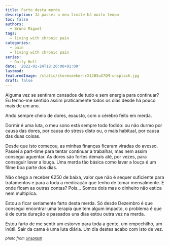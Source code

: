 ```yaml
---
title: Farto desta merda
description: Já passei o meu limite há muito tempo
toc: false
authors:
  - Bruno Miguel
tags:
  - living with chronic pain
categories:
  - pain
  - living with chronic pain
series:
  - Daily Hell
date: '2022-01-24T18:20:00+01:00'
lastmod:
featuredImage: /static/stormseeker-rX12B5uX7QM-unsplash.jpg
draft: false
---
```


Alguma vez se sentiram cansados de tudo e sem energia para continuar? Eu tenho-me sentido assim praticamente todos os dias desde há pouco mais de um ano.

Ando sempre cheio de dores, exausto, com o cérebro feito em merda.

Dormir é uma luta, o meu sono está sempre todo fodido: ou não durmo por causa das dores, por causa do stress disto ou, o mais habitual, por causa das duas coisas.

Desde que isto começou, as minhas finanças ficaram viradas do avesso. Passei a part-time para tentar continuar a trabalhar, mas nem assim consegui aguentar. As dores são fortes demais até, por vezes, para conseguir lavar a louça. Uma merda tão básica como lavar a louça é um filme boa parte dos dias.

Não chego a receber €250 de baixa, valor que não é sequer suficiente para tratamentos e para a toda a medicação que tenho de tomar mensalmente. E onde ficam as outras contas? Pois... Somos dois mas o dinheiro não estica nem multiplica.

Estou a ficar seriamente farto desta merda. Só desde Dezembro é que consegui encontrar uma terapia que tem algum impacto, o problema é que é de curta duração e passados uns dias estou outra vez na merda.

Estou farto de me sentir um estorvo para toda a gente, um empechilho, um inútil. Sair da cama é uma luta diária. Um dia destes acabo com isto de vez.

<small>_photo from [Unsplash](https://unsplash.com/photos/rX12B5uX7QM)_</small>
